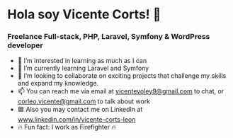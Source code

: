 # Hola soy Vicente Corts! 👋
### Freelance Full-stack, PHP, Laravel, Symfony & WordPress developer


- 👀 I’m interested in learning as much as I can
- 🌱 I’m currently learning Laravel and Symfony
- 💞️ I’m looking to collaborate on exciting projects that challenge my skills and expand my knowledge.
- 📫 You can reach me via email at vicentevoley9@gmail.com to chat, or corleo.vicente@gmail.com to talk about work 
- 🟦 Also you may contact me on LinkedIn at www.linkedin.com/in/vicente-corts-leon
- 🔥 Fun fact: I work as Firefighter 🔥
